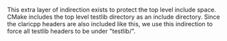 This extra layer of indirection exists to protect the top level include space.
CMake includes the top level testlib directory as an include directory.
Since the claricpp headers are also included like this, we use this indirection to force all testlib headers to be under "testlib/".
